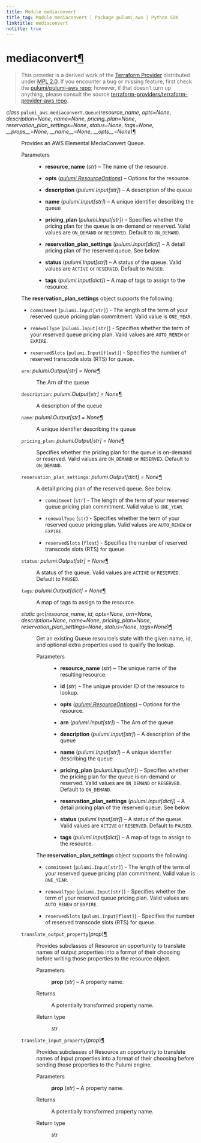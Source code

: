 ```yaml
---
title: Module mediaconvert
title_tag: Module mediaconvert | Package pulumi_aws | Python SDK
linktitle: mediaconvert
notitle: true
---
```


<div class="section" id="mediaconvert">
<h1>mediaconvert<a class="headerlink" href="#mediaconvert" title="Permalink to this headline">¶</a></h1>
<blockquote>
<div><p>This provider is a derived work of the <a class="reference external" href="https://github.com/terraform-providers/terraform-provider-aws">Terraform Provider</a> distributed under
<a class="reference external" href="https://www.mozilla.org/en-US/MPL/2.0/">MPL 2.0</a>. If you encounter a bug or missing feature, first check the
<a class="reference external" href="https://github.com/pulumi/pulumi-aws/issues">pulumi/pulumi-aws repo</a>; however, if that doesn’t turn up
anything, please consult the source <a class="reference external" href="https://github.com/terraform-providers/terraform-provider-aws/issues">terraform-providers/terraform-provider-aws repo</a>.</p>
</div></blockquote>
<span class="target" id="module-pulumi_aws.mediaconvert"></span><dl class="py class">
<dt id="pulumi_aws.mediaconvert.Queue">
<em class="property">class </em><code class="sig-prename descclassname">pulumi_aws.mediaconvert.</code><code class="sig-name descname">Queue</code><span class="sig-paren">(</span><em class="sig-param"><span class="n">resource_name</span></em>, <em class="sig-param"><span class="n">opts</span><span class="o">=</span><span class="default_value">None</span></em>, <em class="sig-param"><span class="n">description</span><span class="o">=</span><span class="default_value">None</span></em>, <em class="sig-param"><span class="n">name</span><span class="o">=</span><span class="default_value">None</span></em>, <em class="sig-param"><span class="n">pricing_plan</span><span class="o">=</span><span class="default_value">None</span></em>, <em class="sig-param"><span class="n">reservation_plan_settings</span><span class="o">=</span><span class="default_value">None</span></em>, <em class="sig-param"><span class="n">status</span><span class="o">=</span><span class="default_value">None</span></em>, <em class="sig-param"><span class="n">tags</span><span class="o">=</span><span class="default_value">None</span></em>, <em class="sig-param"><span class="n">__props__</span><span class="o">=</span><span class="default_value">None</span></em>, <em class="sig-param"><span class="n">__name__</span><span class="o">=</span><span class="default_value">None</span></em>, <em class="sig-param"><span class="n">__opts__</span><span class="o">=</span><span class="default_value">None</span></em><span class="sig-paren">)</span><a class="headerlink" href="#pulumi_aws.mediaconvert.Queue" title="Permalink to this definition">¶</a></dt>
<dd><p>Provides an AWS Elemental MediaConvert Queue.</p>
<dl class="field-list simple">
<dt class="field-odd">Parameters</dt>
<dd class="field-odd"><ul class="simple">
<li><p><strong>resource_name</strong> (<em>str</em>) – The name of the resource.</p></li>
<li><p><strong>opts</strong> (<a class="reference internal" href="../../pulumi/#pulumi.ResourceOptions" title="pulumi.ResourceOptions"><em>pulumi.ResourceOptions</em></a>) – Options for the resource.</p></li>
<li><p><strong>description</strong> (<em>pulumi.Input</em><em>[</em><em>str</em><em>]</em>) – A description of the queue</p></li>
<li><p><strong>name</strong> (<em>pulumi.Input</em><em>[</em><em>str</em><em>]</em>) – A unique identifier describing the queue</p></li>
<li><p><strong>pricing_plan</strong> (<em>pulumi.Input</em><em>[</em><em>str</em><em>]</em>) – Specifies whether the pricing plan for the queue is on-demand or reserved. Valid values are <code class="docutils literal notranslate"><span class="pre">ON_DEMAND</span></code> or <code class="docutils literal notranslate"><span class="pre">RESERVED</span></code>. Default to <code class="docutils literal notranslate"><span class="pre">ON_DEMAND</span></code>.</p></li>
<li><p><strong>reservation_plan_settings</strong> (<em>pulumi.Input</em><em>[</em><em>dict</em><em>]</em>) – A detail pricing plan of the  reserved queue. See below.</p></li>
<li><p><strong>status</strong> (<em>pulumi.Input</em><em>[</em><em>str</em><em>]</em>) – A status of the queue. Valid values are <code class="docutils literal notranslate"><span class="pre">ACTIVE</span></code> or <code class="docutils literal notranslate"><span class="pre">RESERVED</span></code>. Default to <code class="docutils literal notranslate"><span class="pre">PAUSED</span></code>.</p></li>
<li><p><strong>tags</strong> (<em>pulumi.Input</em><em>[</em><em>dict</em><em>]</em>) – A map of tags to assign to the resource.</p></li>
</ul>
</dd>
</dl>
<p>The <strong>reservation_plan_settings</strong> object supports the following:</p>
<ul class="simple">
<li><p><code class="docutils literal notranslate"><span class="pre">commitment</span></code> (<code class="docutils literal notranslate"><span class="pre">pulumi.Input[str]</span></code>) - The length of the term of your reserved queue pricing plan commitment. Valid value is <code class="docutils literal notranslate"><span class="pre">ONE_YEAR</span></code>.</p></li>
<li><p><code class="docutils literal notranslate"><span class="pre">renewalType</span></code> (<code class="docutils literal notranslate"><span class="pre">pulumi.Input[str]</span></code>) - Specifies whether the term of your reserved queue pricing plan. Valid values are <code class="docutils literal notranslate"><span class="pre">AUTO_RENEW</span></code> or <code class="docutils literal notranslate"><span class="pre">EXPIRE</span></code>.</p></li>
<li><p><code class="docutils literal notranslate"><span class="pre">reservedSlots</span></code> (<code class="docutils literal notranslate"><span class="pre">pulumi.Input[float]</span></code>) - Specifies the number of reserved transcode slots (RTS) for queue.</p></li>
</ul>
<dl class="py attribute">
<dt id="pulumi_aws.mediaconvert.Queue.arn">
<code class="sig-name descname">arn</code><em class="property">: pulumi.Output[str]</em><em class="property"> = None</em><a class="headerlink" href="#pulumi_aws.mediaconvert.Queue.arn" title="Permalink to this definition">¶</a></dt>
<dd><p>The Arn of the queue</p>
</dd></dl>

<dl class="py attribute">
<dt id="pulumi_aws.mediaconvert.Queue.description">
<code class="sig-name descname">description</code><em class="property">: pulumi.Output[str]</em><em class="property"> = None</em><a class="headerlink" href="#pulumi_aws.mediaconvert.Queue.description" title="Permalink to this definition">¶</a></dt>
<dd><p>A description of the queue</p>
</dd></dl>

<dl class="py attribute">
<dt id="pulumi_aws.mediaconvert.Queue.name">
<code class="sig-name descname">name</code><em class="property">: pulumi.Output[str]</em><em class="property"> = None</em><a class="headerlink" href="#pulumi_aws.mediaconvert.Queue.name" title="Permalink to this definition">¶</a></dt>
<dd><p>A unique identifier describing the queue</p>
</dd></dl>

<dl class="py attribute">
<dt id="pulumi_aws.mediaconvert.Queue.pricing_plan">
<code class="sig-name descname">pricing_plan</code><em class="property">: pulumi.Output[str]</em><em class="property"> = None</em><a class="headerlink" href="#pulumi_aws.mediaconvert.Queue.pricing_plan" title="Permalink to this definition">¶</a></dt>
<dd><p>Specifies whether the pricing plan for the queue is on-demand or reserved. Valid values are <code class="docutils literal notranslate"><span class="pre">ON_DEMAND</span></code> or <code class="docutils literal notranslate"><span class="pre">RESERVED</span></code>. Default to <code class="docutils literal notranslate"><span class="pre">ON_DEMAND</span></code>.</p>
</dd></dl>

<dl class="py attribute">
<dt id="pulumi_aws.mediaconvert.Queue.reservation_plan_settings">
<code class="sig-name descname">reservation_plan_settings</code><em class="property">: pulumi.Output[dict]</em><em class="property"> = None</em><a class="headerlink" href="#pulumi_aws.mediaconvert.Queue.reservation_plan_settings" title="Permalink to this definition">¶</a></dt>
<dd><p>A detail pricing plan of the  reserved queue. See below.</p>
<ul class="simple">
<li><p><code class="docutils literal notranslate"><span class="pre">commitment</span></code> (<code class="docutils literal notranslate"><span class="pre">str</span></code>) - The length of the term of your reserved queue pricing plan commitment. Valid value is <code class="docutils literal notranslate"><span class="pre">ONE_YEAR</span></code>.</p></li>
<li><p><code class="docutils literal notranslate"><span class="pre">renewalType</span></code> (<code class="docutils literal notranslate"><span class="pre">str</span></code>) - Specifies whether the term of your reserved queue pricing plan. Valid values are <code class="docutils literal notranslate"><span class="pre">AUTO_RENEW</span></code> or <code class="docutils literal notranslate"><span class="pre">EXPIRE</span></code>.</p></li>
<li><p><code class="docutils literal notranslate"><span class="pre">reservedSlots</span></code> (<code class="docutils literal notranslate"><span class="pre">float</span></code>) - Specifies the number of reserved transcode slots (RTS) for queue.</p></li>
</ul>
</dd></dl>

<dl class="py attribute">
<dt id="pulumi_aws.mediaconvert.Queue.status">
<code class="sig-name descname">status</code><em class="property">: pulumi.Output[str]</em><em class="property"> = None</em><a class="headerlink" href="#pulumi_aws.mediaconvert.Queue.status" title="Permalink to this definition">¶</a></dt>
<dd><p>A status of the queue. Valid values are <code class="docutils literal notranslate"><span class="pre">ACTIVE</span></code> or <code class="docutils literal notranslate"><span class="pre">RESERVED</span></code>. Default to <code class="docutils literal notranslate"><span class="pre">PAUSED</span></code>.</p>
</dd></dl>

<dl class="py attribute">
<dt id="pulumi_aws.mediaconvert.Queue.tags">
<code class="sig-name descname">tags</code><em class="property">: pulumi.Output[dict]</em><em class="property"> = None</em><a class="headerlink" href="#pulumi_aws.mediaconvert.Queue.tags" title="Permalink to this definition">¶</a></dt>
<dd><p>A map of tags to assign to the resource.</p>
</dd></dl>

<dl class="py method">
<dt id="pulumi_aws.mediaconvert.Queue.get">
<em class="property">static </em><code class="sig-name descname">get</code><span class="sig-paren">(</span><em class="sig-param"><span class="n">resource_name</span></em>, <em class="sig-param"><span class="n">id</span></em>, <em class="sig-param"><span class="n">opts</span><span class="o">=</span><span class="default_value">None</span></em>, <em class="sig-param"><span class="n">arn</span><span class="o">=</span><span class="default_value">None</span></em>, <em class="sig-param"><span class="n">description</span><span class="o">=</span><span class="default_value">None</span></em>, <em class="sig-param"><span class="n">name</span><span class="o">=</span><span class="default_value">None</span></em>, <em class="sig-param"><span class="n">pricing_plan</span><span class="o">=</span><span class="default_value">None</span></em>, <em class="sig-param"><span class="n">reservation_plan_settings</span><span class="o">=</span><span class="default_value">None</span></em>, <em class="sig-param"><span class="n">status</span><span class="o">=</span><span class="default_value">None</span></em>, <em class="sig-param"><span class="n">tags</span><span class="o">=</span><span class="default_value">None</span></em><span class="sig-paren">)</span><a class="headerlink" href="#pulumi_aws.mediaconvert.Queue.get" title="Permalink to this definition">¶</a></dt>
<dd><p>Get an existing Queue resource’s state with the given name, id, and optional extra
properties used to qualify the lookup.</p>
<dl class="field-list simple">
<dt class="field-odd">Parameters</dt>
<dd class="field-odd"><ul class="simple">
<li><p><strong>resource_name</strong> (<em>str</em>) – The unique name of the resulting resource.</p></li>
<li><p><strong>id</strong> (<em>str</em>) – The unique provider ID of the resource to lookup.</p></li>
<li><p><strong>opts</strong> (<a class="reference internal" href="../../pulumi/#pulumi.ResourceOptions" title="pulumi.ResourceOptions"><em>pulumi.ResourceOptions</em></a>) – Options for the resource.</p></li>
<li><p><strong>arn</strong> (<em>pulumi.Input</em><em>[</em><em>str</em><em>]</em>) – The Arn of the queue</p></li>
<li><p><strong>description</strong> (<em>pulumi.Input</em><em>[</em><em>str</em><em>]</em>) – A description of the queue</p></li>
<li><p><strong>name</strong> (<em>pulumi.Input</em><em>[</em><em>str</em><em>]</em>) – A unique identifier describing the queue</p></li>
<li><p><strong>pricing_plan</strong> (<em>pulumi.Input</em><em>[</em><em>str</em><em>]</em>) – Specifies whether the pricing plan for the queue is on-demand or reserved. Valid values are <code class="docutils literal notranslate"><span class="pre">ON_DEMAND</span></code> or <code class="docutils literal notranslate"><span class="pre">RESERVED</span></code>. Default to <code class="docutils literal notranslate"><span class="pre">ON_DEMAND</span></code>.</p></li>
<li><p><strong>reservation_plan_settings</strong> (<em>pulumi.Input</em><em>[</em><em>dict</em><em>]</em>) – A detail pricing plan of the  reserved queue. See below.</p></li>
<li><p><strong>status</strong> (<em>pulumi.Input</em><em>[</em><em>str</em><em>]</em>) – A status of the queue. Valid values are <code class="docutils literal notranslate"><span class="pre">ACTIVE</span></code> or <code class="docutils literal notranslate"><span class="pre">RESERVED</span></code>. Default to <code class="docutils literal notranslate"><span class="pre">PAUSED</span></code>.</p></li>
<li><p><strong>tags</strong> (<em>pulumi.Input</em><em>[</em><em>dict</em><em>]</em>) – A map of tags to assign to the resource.</p></li>
</ul>
</dd>
</dl>
<p>The <strong>reservation_plan_settings</strong> object supports the following:</p>
<ul class="simple">
<li><p><code class="docutils literal notranslate"><span class="pre">commitment</span></code> (<code class="docutils literal notranslate"><span class="pre">pulumi.Input[str]</span></code>) - The length of the term of your reserved queue pricing plan commitment. Valid value is <code class="docutils literal notranslate"><span class="pre">ONE_YEAR</span></code>.</p></li>
<li><p><code class="docutils literal notranslate"><span class="pre">renewalType</span></code> (<code class="docutils literal notranslate"><span class="pre">pulumi.Input[str]</span></code>) - Specifies whether the term of your reserved queue pricing plan. Valid values are <code class="docutils literal notranslate"><span class="pre">AUTO_RENEW</span></code> or <code class="docutils literal notranslate"><span class="pre">EXPIRE</span></code>.</p></li>
<li><p><code class="docutils literal notranslate"><span class="pre">reservedSlots</span></code> (<code class="docutils literal notranslate"><span class="pre">pulumi.Input[float]</span></code>) - Specifies the number of reserved transcode slots (RTS) for queue.</p></li>
</ul>
</dd></dl>

<dl class="py method">
<dt id="pulumi_aws.mediaconvert.Queue.translate_output_property">
<code class="sig-name descname">translate_output_property</code><span class="sig-paren">(</span><em class="sig-param"><span class="n">prop</span></em><span class="sig-paren">)</span><a class="headerlink" href="#pulumi_aws.mediaconvert.Queue.translate_output_property" title="Permalink to this definition">¶</a></dt>
<dd><p>Provides subclasses of Resource an opportunity to translate names of output properties
into a format of their choosing before writing those properties to the resource object.</p>
<dl class="field-list simple">
<dt class="field-odd">Parameters</dt>
<dd class="field-odd"><p><strong>prop</strong> (<em>str</em>) – A property name.</p>
</dd>
<dt class="field-even">Returns</dt>
<dd class="field-even"><p>A potentially transformed property name.</p>
</dd>
<dt class="field-odd">Return type</dt>
<dd class="field-odd"><p>str</p>
</dd>
</dl>
</dd></dl>

<dl class="py method">
<dt id="pulumi_aws.mediaconvert.Queue.translate_input_property">
<code class="sig-name descname">translate_input_property</code><span class="sig-paren">(</span><em class="sig-param"><span class="n">prop</span></em><span class="sig-paren">)</span><a class="headerlink" href="#pulumi_aws.mediaconvert.Queue.translate_input_property" title="Permalink to this definition">¶</a></dt>
<dd><p>Provides subclasses of Resource an opportunity to translate names of input properties into
a format of their choosing before sending those properties to the Pulumi engine.</p>
<dl class="field-list simple">
<dt class="field-odd">Parameters</dt>
<dd class="field-odd"><p><strong>prop</strong> (<em>str</em>) – A property name.</p>
</dd>
<dt class="field-even">Returns</dt>
<dd class="field-even"><p>A potentially transformed property name.</p>
</dd>
<dt class="field-odd">Return type</dt>
<dd class="field-odd"><p>str</p>
</dd>
</dl>
</dd></dl>

</dd></dl>

</div>
